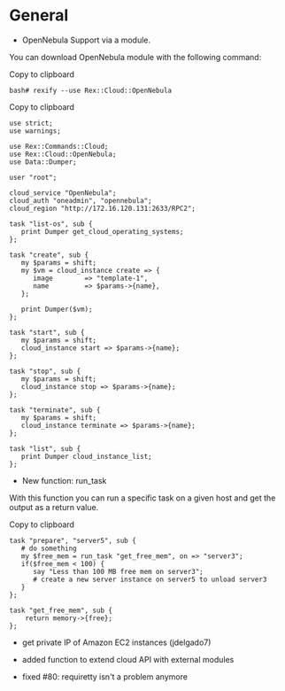 General
=======

-   OpenNebula Support via a module.

You can download OpenNebula module with the following command:

Copy to clipboard

    bash# rexify --use Rex::Cloud::OpenNebula

Copy to clipboard

    use strict;
    use warnings;

    use Rex::Commands::Cloud;
    use Rex::Cloud::OpenNebula;
    use Data::Dumper;

    user "root";

    cloud_service "OpenNebula";
    cloud_auth "oneadmin", "opennebula";
    cloud_region "http://172.16.120.131:2633/RPC2";

    task "list-os", sub {
       print Dumper get_cloud_operating_systems;
    };

    task "create", sub {
       my $params = shift;
       my $vm = cloud_instance create => {
          image        => "template-1",
          name         => $params->{name},
       };

       print Dumper($vm);
    };

    task "start", sub {
       my $params = shift;
       cloud_instance start => $params->{name};
    };

    task "stop", sub {
       my $params = shift;
       cloud_instance stop => $params->{name};
    };

    task "terminate", sub {
       my $params = shift;
       cloud_instance terminate => $params->{name};
    };

    task "list", sub {
       print Dumper cloud_instance_list;
    };

-   New function: run\_task

With this function you can run a specific task on a given host and get the output as a return value.

Copy to clipboard

    task "prepare", "server5", sub {
       # do something
       my $free_mem = run_task "get_free_mem", on => "server3";
       if($free_mem < 100) {
          say "Less than 100 MB free mem on server3";
          # create a new server instance on server5 to unload server3
       }
    };

    task "get_free_mem", sub {
        return memory->{free};
    };

-   get private IP of Amazon EC2 instances (jdelgado7)

-   added function to extend cloud API with external modules

-   fixed \#80: requiretty isn't a problem anymore


